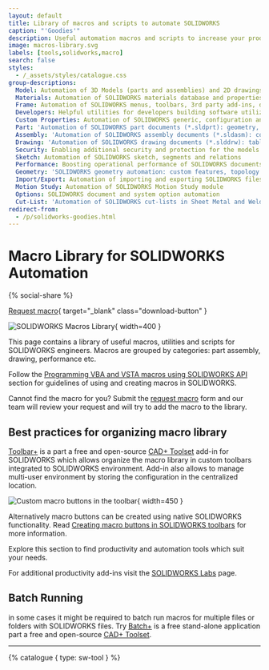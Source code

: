 ```yaml
---
layout: default
title: Library of macros and scripts to automate SOLIDWORKS
caption: "'Goodies'"
description: Useful automation macros and scripts to increase your productivity when working in SOLIDWORKS
image: macros-library.svg
labels: [tools,solidworks,macro]
search: false
styles:
  - /_assets/styles/catalogue.css
group-descriptions:
  Model: Automation of 3D Models (parts and assemblies) and 2D drawings
  Materials: Automation of SOLIDWORKS materials database and properties in parts
  Frame: Automation of SOLIDWORKS menus, toolbars, 3rd party add-ins, documents management
  Developers: Helpful utilities for developers building software utilizing SOLIDWORKS API
  Custom Properties: Automation of SOLIDWORKS generic, configuration and cut-list custom properties
  Part: 'Automation of SOLIDWORKS part documents (*.sldprt): geometry, feature tree'
  Assembly: 'Automation of SOLIDWORKS assembly documents (*.sldasm): components, mates'
  Drawing: 'Automation of SOLIDWORKS drawing documents (*.slddrw): tables, views, sheets'
  Security: Enabling additional security and protection for the models and applications using SOLIDWORKS API
  Sketch: Automation of SOLIDWORKS sketch, segments and relations
  Performance: Boosting operational performance of SOLIDWORKS documents and application
  Geometry: 'SOLIDWORKS geometry automation: custom features, topology optimization'
  Import/Export: Automation of importing and exporting SOLIDWORKS files to different formats
  Motion Study: Automation of SOLIDWORKS Motion Study module
  Options: SOLIDWORKS document and system option automation
  Cut-List: 'Automation of SOLIDWORKS cut-lists in Sheet Metal and Weldment parts and drawings'
redirect-from:
  - /p/solidworks-goodies.html
---
```

# Macro Library for SOLIDWORKS Automation
{% social-share %}

[Request macro](https://github.com/xarial/codestack/issues/new?labels=macro-request){ target="_blank" class="download-button" }

![SOLIDWORKS Macros Library](macros-library.svg){ width=400 }

This page contains a library of useful macros, utilities and scripts for SOLIDWORKS engineers. Macros are grouped by categories: part assembly, drawing, performance etc.

Follow the [Programming VBA and VSTA macros using SOLIDWORKS API](/docs/codestack/solidworks-api/getting-started/macros/) section for guidelines of using and creating macros in SOLIDWORKS.

Cannot find the macro for you? Submit the [request macro](https://github.com/xarial/codestack/issues/new?labels=macro-request) form and our team will review your request and will try to add the macro to the library.

## Best practices for organizing macro library

[Toolbar+](https://cadplus.xarial.com/toolbar/) is a part a free and open-source [CAD+ Toolset](https://cadplus.xarial.com/) add-in for SOLIDWORKS which allows organize the macro library in custom toolbars integrated to SOLIDWORKS environment. Add-in also allows to manage multi-user environment by storing the configuration in the centralized location.

![Custom macro buttons in the toolbar](macro-library-toolbar.png){ width=450 }

Alternatively macro buttons can be created using native SOLIDWORKS functionality. Read [Creating macro buttons in SOLIDWORKS toolbars](/docs/codestack/solidworks-api/getting-started/macros/macro-buttons/) for more information.

Explore this section to find productivity and automation tools which suit your needs.

For additional productivity add-ins visit the [SOLIDWORKS Labs](/docs/codestack/labs/solidworks/) page.

## Batch Running

in some cases it might be required to batch run macros for multiple files or folders with SOLIDWORKS files. Try [Batch+](https://cadplus.xarial.com/batch/) is a free stand-alone application part a free and open-source [CAD+ Toolset](https://cadplus.xarial.com/).

---
{% catalogue { type: sw-tool } %}
